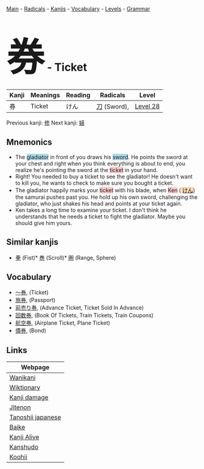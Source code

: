 <style> bigfont {font-size: 100px}</style>
[Main](../index.md) -
[Radicals](../radicals.md) -
[Kanjis](../kanjis.md) -
[Vocabulary](../vocabulary.md) -
[Levels](../levels.md) -
[Grammar](../grammar.md)
# <bigfont> 券</bigfont> - Ticket 

| Kanji | Meanings | Reading | Radicals | Level |
| --- | --- | --- | --- | --- |
| 券 | Ticket | けん | [刀](../radicals/刀.md) (Sword),  | [Level 28](../levels/wk_level28.md) |

Previous kanji: [修](修.md) Next kanji: [婦](婦.md) 

## Mnemonics
 * The <span style="background-color:#ADD8E6"> gladiator</span> in front of you draws his <span style="background-color:#ADD8E6"> sword</span>. He points the sword at your chest and right when you think everything is about to end, you realize he's pointing the sword at the <span style="background-color:#ffcccb"> ticket</span> in your hand.
* Right! You needed to buy a ticket to see the gladiator! He doesn't want to kill you, he wants to check to make sure you bought a ticket.
* The gladiator happily marks your <span style="background-color:#ffcccb"> ticket</span> with his blade, when <span style="background-color:#ffcccb"> Ken</span> (<span style="background-color:#fed8b1"> [けん](https://jisho.org/search/けん)</span>) the samurai pushes past you. He hold up his own sword, challenging the gladiator, who just shakes his head and points at your ticket again.
* Ken takes a long time to examine your ticket. I don't think he understands that he needs a ticket to fight the gladiator. Maybe you should give him yours.


## Similar kanjis
 * [拳](拳.md) (Fist)* [巻](巻.md) (Scroll)* [圏](圏.md) (Range, Sphere)


## Vocabulary
 * [〜券](../vocabulary/券.md), (Ticket)
* [旅券](../vocabulary/券.md), (Passport)
* [前売り券](../vocabulary/券.md), (Advance Ticket, Ticket Sold In Advance)
* [回数券](../vocabulary/券.md), (Book Of Tickets, Train Tickets, Train Coupons)
* [航空券](../vocabulary/券.md), (Airplane Ticket, Plane Ticket)
* [債券](../vocabulary/券.md), (Bond)



## Links 

| Webpage |
| --- |
| [Wanikani          ](https://www.wanikani.com/kanji/券) |
| [Wiktionary        ](https://en.wiktionary.org/wiki/券) |
| [Kanji damage      ](http://www.kanjidamage.com/kanji/search?utf8=✓&q=券) |
| [Jitenon           ](https://jitenon.com/kanji/券) |
| [Tanoshii japanese ](https://www.tanoshiijapanese.com/dictionary/kanji.cfm?k=券) |
| [Baike             ](https://baike.baidu.com/item/券) |
| [Kanji Alive       ](https://app.kanjialive.com/券) |
| [Kanshudo          ](https://www.kanshudo.com/searchmn?q=券) |
| [Koohii            ](https://kanji.koohii.com/study/kanji/券) |
